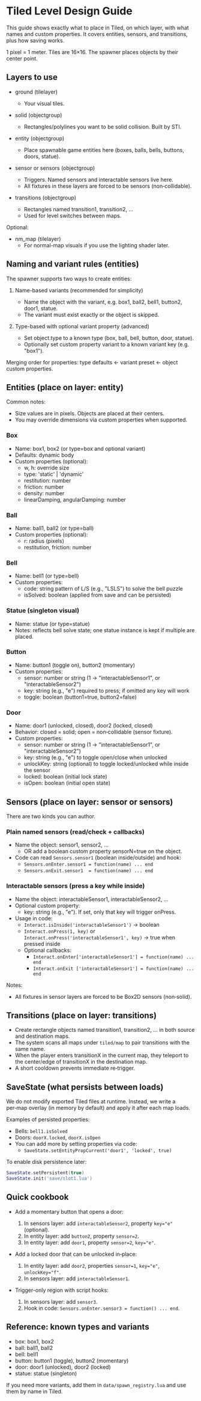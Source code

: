 # Tiled Level Design Guide

This guide shows exactly what to place in Tiled, on which layer, with what names and custom properties. It covers entities, sensors, and transitions, plus how saving works.

1 pixel = 1 meter. Tiles are 16×16. The spawner places objects by their center point.

## Layers to use

- ground (tilelayer)
  - Your visual tiles.

- solid (objectgroup)
  - Rectangles/polylines you want to be solid collision. Built by STI.

- entity (objectgroup)
  - Place spawnable game entities here (boxes, balls, bells, buttons, doors, statue).

- sensor or sensors (objectgroup)
  - Triggers. Named sensors and interactable sensors live here.
  - All fixtures in these layers are forced to be sensors (non‑collidable).

- transitions (objectgroup)
  - Rectangles named transition1, transition2, …
  - Used for level switches between maps.

Optional:
- nm_map (tilelayer)
  - For normal-map visuals if you use the lighting shader later.

## Naming and variant rules (entities)

The spawner supports two ways to create entities:

1) Name-based variants (recommended for simplicity)
   - Name the object with the variant, e.g. box1, ball2, bell1, button2, door1, statue.
   - The variant must exist exactly or the object is skipped.

2) Type-based with optional variant property (advanced)
   - Set object.type to a known type (box, ball, bell, button, door, statue).
   - Optionally set custom property variant to a known variant key (e.g. "box1").

Merging order for properties: type defaults ← variant preset ← object custom properties.

## Entities (place on layer: entity)

Common notes:
- Size values are in pixels. Objects are placed at their centers.
- You may override dimensions via custom properties when supported.

### Box
- Name: box1, box2 (or type=box and optional variant)
- Defaults: dynamic body
- Custom properties (optional):
  - w, h: override size
  - type: 'static' | 'dynamic'
  - restitution: number
  - friction: number
  - density: number
  - linearDamping, angularDamping: number

### Ball
- Name: ball1, ball2 (or type=ball)
- Custom properties (optional):
  - r: radius (pixels)
  - restitution, friction: number

### Bell
- Name: bell1 (or type=bell)
- Custom properties:
  - code: string pattern of L/S (e.g., "LSLS") to solve the bell puzzle
  - isSolved: boolean (applied from save and can be persisted)

### Statue (singleton visual)
- Name: statue (or type=statue)
- Notes: reflects bell solve state; one statue instance is kept if multiple are placed.

### Button
- Name: button1 (toggle on), button2 (momentary)
- Custom properties:
  - sensor: number or string (1 → "interactableSensor1", or "interactableSensor2")
  - key: string (e.g., "e") required to press; if omitted any key will work
  - toggle: boolean (button1=true, button2=false)

### Door
- Name: door1 (unlocked, closed), door2 (locked, closed)
- Behavior: closed = solid; open = non‑collidable (sensor fixture).
- Custom properties:
  - sensor: number or string (1 → "interactableSensor1", or "interactableSensor2")
  - key: string (e.g., "e") to toggle open/close when unlocked
  - unlockKey: string (optional) to toggle locked/unlocked while inside the sensor
  - locked: boolean (initial lock state)
  - isOpen: boolean (initial open state)

## Sensors (place on layer: sensor or sensors)

There are two kinds you can author.

### Plain named sensors (read/check + callbacks)
- Name the object: sensor1, sensor2, …
  - OR add a boolean custom property sensorN=true on the object.
- Code can read `Sensors.sensor1` (boolean inside/outside) and hook:
  - `Sensors.onEnter.sensor1 = function(name) ... end`
  - `Sensors.onExit.sensor1  = function(name) ... end`

### Interactable sensors (press a key while inside)
- Name the object: interactableSensor1, interactableSensor2, …
- Optional custom property:
  - key: string (e.g., "e"). If set, only that key will trigger onPress.
- Usage in code:
  - `Interact.isInside('interactableSensor1')` → boolean
  - `Interact.onPress(1, key)` or `Interact.onPress('interactableSensor1', key)` → true when pressed inside
  - Optional callbacks:
    - `Interact.onEnter['interactableSensor1'] = function(name) ... end`
    - `Interact.onExit ['interactableSensor1'] = function(name) ... end`

Notes:
- All fixtures in sensor layers are forced to be Box2D sensors (non‑solid).

## Transitions (place on layer: transitions)

- Create rectangle objects named transition1, transition2, … in both source and destination maps.
- The system scans all maps under `tiled/map` to pair transitions with the same name.
- When the player enters transitionX in the current map, they teleport to the center/edge of transitionX in the destination map.
- A short cooldown prevents immediate re‑trigger.

## SaveState (what persists between loads)

We do not modify exported Tiled files at runtime.
Instead, we write a per‑map overlay (in memory by default) and apply it after each map loads.

Examples of persisted properties:
- Bells: `bell1.isSolved`
- Doors: `doorX.locked`, `doorX.isOpen`
- You can add more by setting properties via code:
  - `SaveState.setEntityPropCurrent('door1', 'locked', true)`

To enable disk persistence later:
```lua
SaveState.setPersistent(true)
SaveState.init('save/slot1.lua')
```

## Quick cookbook

- Add a momentary button that opens a door:
  1) In sensors layer: add `interactableSensor2`, property `key="e"` (optional).
  2) In entity layer: add `button2`, property `sensor=2`.
  3) In entity layer: add `door1`, property `sensor=2`, `key="e"`.

- Add a locked door that can be unlocked in‑place:
  1) In entity layer: add `door2`, properties `sensor=1`, `key="e"`, `unlockKey="f"`.
  2) In sensors layer: add `interactableSensor1`.

- Trigger-only region with script hooks:
  1) In sensors layer: add `sensor3`.
  2) Hook in code: `Sensors.onEnter.sensor3 = function() ... end`.

## Reference: known types and variants

- box: box1, box2
- ball: ball1, ball2
- bell: bell1
- button: button1 (toggle), button2 (momentary)
- door: door1 (unlocked), door2 (locked)
- statue: statue (singleton)

If you need more variants, add them in `data/spawn_registry.lua` and use them by name in Tiled.
